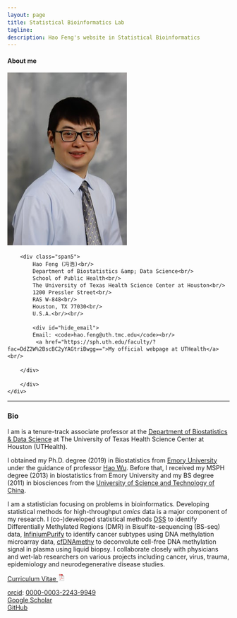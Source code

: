 ```yaml
---
layout: page
title: Statistical Bioinformatics Lab
tagline: 
description: Hao Feng's website in Statistical Bioinformatics
---
```



<div class="container">

<h4><a name="contact"></a>About me</h4>

  <div class="row-fluid">
     <div class="span2">
        <a href="./assets/pics/Feng.jpg">
            <img src="./assets/pics/Feng.jpg"
                  title="Harry Feng" alt="Harry Feng"/></a>
        	</div>

    

  
    
        <div class="span5">
            Hao Feng (冯浩)<br/>
            Department of Biostatistics &amp; Data Science<br/>
            School of Public Health<br/>
            The University of Texas Health Science Center at Houston<br/>
            1200 Pressler Street<br/>
            RAS W-848<br/>
            Houston, TX 77030<br/>
            U.S.A.<br/><br/>

            <div id="hide_email">
            Email: <code>hao.feng@uth.tmc.edu</code><br/>
             <a href="https://sph.uth.edu/faculty/?fac=DdZ2W%2BscBC2yYAGtriBwgg==">My official webpage at UTHealth</a><br/>

        </div>
       
        </div>
    </div>
</div>

---


### Bio


I am is a tenure-track associate professor at the 
[Department of Biostatistics &amp; Data Science](https://sph.uth.edu/dept/bads/)
at The University of Texas Health Science Center at Houston (UTHealth).

I obtained my Ph.D. degree (2019) in Biostatistics from [Emory University](https://www.sph.emory.edu/departments/bios/index.html) under the guidance of
professor [Hao Wu](http://www.haowulab.org/). Before that, I received my MSPH degree (2013) in biostatistics from Emory University and my BS degree (2011)
in biosciences from the [University of Science and Technology of China](https://en.ustc.edu.cn/). 

I am a statistician focusing on problems in bioinformatics. Developing statistical methods for high-throughput _omics_ data is a major component of my research. I (co-)developed statistical methods [DSS](http://bioconductor.org/packages/release/bioc/html/DSS.html) to 
identify Differentially Methylated Regions (DMR) in Bisulfite-sequencing (BS-seq) data,
[InfiniumPurify](https://cran.rstudio.com/web/packages/InfiniumPurify/index.html) to identify cancer subtypes using DNA methylation microarray data, [cfDNAmethy](https://github.com/haoharryfeng/cfDNAmethy) to deconvolute cell-free DNA methylation signal in plasma using liquid biopsy. I collaborate closely with physicians and wet-lab researchers on various 
projects including cancer, virus, trauma, epidemiology and neurodegenerative disease studies. 

[Curriculum Vitae ![CV as pdf](./assets/pics/pdf-icon.png)](Feng_cv.pdf)<br/> 
<!-- [curriculum vitae ![CV as pdf](./assets/pics/pdf-icon.png)](Feng_cv.pdf)<br/> -->
[orcid](https://orcid.org): [0000-0003-2243-9949](https://orcid.org/0000-0003-2243-9949)<br/>
[Google Scholar](https://scholar.google.com/citations?user=YGFvJjwAAAAJ&hl=en)<br/>
[GitHub](https://github.com/haoharryfeng)<br/>
      




